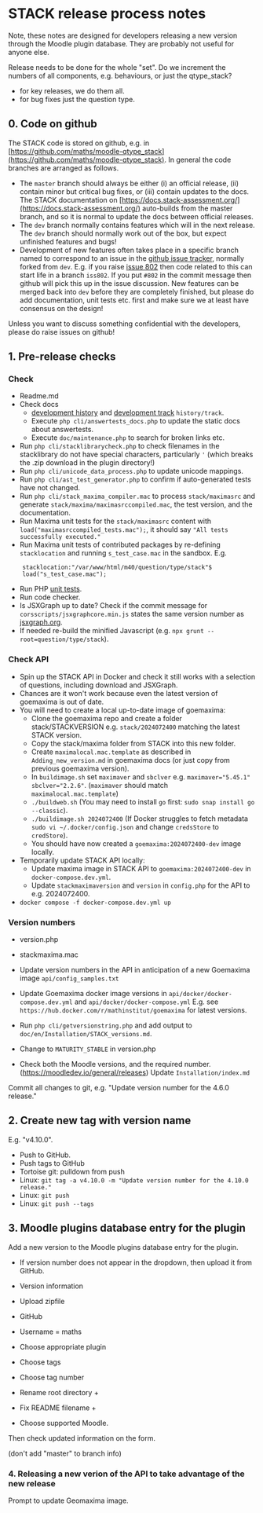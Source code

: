 # STACK release process notes

Note, these notes are designed for developers releasing a new version through the Moodle plugin database.  They are probably not useful for anyone else.

Release needs to be done for the whole "set".  Do we increment the numbers of all components, e.g. behaviours, or just the qtype_stack?

* for key releases, we do them all.
* for bug fixes just the question type.

## 0. Code on github

The STACK code is stored on github, e.g. in [https://github.com/maths/moodle-qtype_stack](https://github.com/maths/moodle-qtype_stack). In general the code branches are arranged as follows.

* The `master` branch should always be either (i) an official release, (ii) contain minor but critical bug fixes, or (iii) contain updates to the docs.  The STACK documentation on [https://docs.stack-assessment.org/](https://docs.stack-assessment.org/) auto-builds from the master branch, and so it is normal to update the docs between official releases.
* The `dev` branch normally contains features which will in the next release.  The `dev` branch should normally work out of the box, but expect unfinished features and bugs!  
* Development of new features often takes place in a specific branch named to correspond to an issue in the [github issue tracker](https://github.com/maths/moodle-qtype_stack/issues), normally forked from `dev`.  E.g. if you raise [issue 802](https://github.com/maths/moodle-qtype_stack/issues/802) then code related to this can start life in a branch `iss802`.  If you put `#802` in the commit message then github will pick this up in the issue discussion.  New features can be merged back into `dev` before they are completely finished, but please do add documentation, unit tests etc. first and make sure we at least have consensus on the design!

Unless you want to discuss something confidential with the developers, please do raise issues on github!

## 1. Pre-release checks

### Check

* Readme.md
* Check docs 
  - [development history](Development_history.md) and [development track](Development_track.md) `history/track`.
  - Execute `php cli/answertests_docs.php` to update the static docs about answertests.
  - Execute `doc/maintenance.php` to search for broken links etc.
* Run `php cli/stacklibrarycheck.php` to check filenames in the stacklibrary do not have special characters, particularly `'` (which breaks the .zip download in the plugin directory!)
* Run `php cli/unicode_data_process.php` to update unicode mappings.
* Run `php cli/ast_test_generator.php` to confirm if auto-generated tests have not changed.
* Run `php cli/stack_maxima_compiler.mac` to process `stack/maximasrc` and generate `stack/maxima/maximasrccompiled.mac`, the test version, and the documentation.
* Run Maxima unit tests for the `stack/maximasrc` content with `load("maximasrccompiled_tests.mac");`, it should say `"All tests successfully executed."`
* Run Maxima unit tests of contributed packages by re-defining `stacklocation` and running `s_test_case.mac` in the sandbox.  E.g.

````
    stacklocation:"/var/www/html/m40/question/type/stack"$
    load("s_test_case.mac");
````

* Run PHP [unit tests](Unit_tests.md).
* Run code checker.
* Is JSXGraph up to date? Check if the commit message for `corsscripts/jsxgraphcore.min.js` states the same version number as [jsxgraph.org](https://jsxgraph.org/).
* If needed re-build the minified Javascript (e.g. `npx grunt --root=question/type/stack`).

### Check API

* Spin up the STACK API in Docker and check it still works with a selection of questions, including download and JSXGraph.
* Chances are it won't work because even the latest version of goemaxima is out of date.
* You will need to create a local up-to-date image of goemaxima:
  * Clone the goemaxima repo and create a folder stack/STACKVERSION e.g. `stack/2024072400` matching the latest STACK version.
  * Copy the stack/maxima folder from STACK into this new folder.
  * Create `maximalocal.mac.template` as described in `Adding_new_version.md` in goemaxima docs (or just copy from previous goemaxima version).
  * In `buildimage.sh` set `maximaver` and `sbclver` e.g. `maximaver="5.45.1" sbclver="2.2.6"`. (`maximaver` should match `maximalocal.mac.template`)
  * `./buildweb.sh` (You may need to install `go` first: `sudo snap install go --classic`).
  * `./buildimage.sh 2024072400` (If Docker struggles to fetch metadata `sudo vi ~/.docker/config.json` and change `credsStore` to `credStore`).
  * You should have now created a `goemaxima:2024072400-dev` image locally.
* Temporarily update STACK API locally:
  * Update maxima image in STACK API to `goemaxima:2024072400-dev` in `docker-compose.dev.yml`.
  * Update `stackmaximaversion` and `version` in `config.php` for the API to e.g. 2024072400.
* `docker compose -f docker-compose.dev.yml up`

### Version numbers

 * version.php
 * stackmaxima.mac
 * Update version numbers in the API in anticipation of a new Goemaxima image `api/config_samples.txt`
 * Update Goemaxima docker image versions in `api/docker/docker-compose.dev.yml` and  `api/docker/docker-compose.yml`
   E.g. see `https://hub.docker.com/r/mathinstitut/goemaxima` for latest versions.


 * Run `php cli/getversionstring.php` and add output to `doc/en/Installation/STACK_versions.md`.
 * Change to `MATURITY_STABLE` in version.php
 * Check both the Moodle versions, and the required number. (https://moodledev.io/general/releases)  Update `Installation/index.md`

Commit all changes to git, e.g. "Update version number for the 4.6.0 release."

## 2. Create new tag with version name

E.g. "v4.10.0".

* Push to GitHub.
* Push tags to GitHub 
 * Tortoise git: pulldown from push
 * Linux: `git tag -a v4.10.0 -m "Update version number for the 4.10.0 release."`
 * Linux: `git push`
 * Linux: `git push --tags`

## 3. Moodle plugins database entry for the plugin

Add a new version to the Moodle plugins database entry for the plugin.

* If version number does not appear in the dropdown, then upload it from GitHub.
 
* Version information
* Upload zipfile
* GitHub
* Username = maths
* Choose appropriate plugin
* Choose tags
* Choose tag number
* Rename root directory +
* Fix README filename +
* Choose supported Moodle.

Then check updated information on the form.

(don't add "master" to branch info)

### 4. Releasing a new verion of the API to take advantage of the new release

Prompt to update Geomaxima image.

